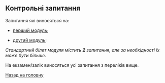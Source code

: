 ## Контрольні запитання

Запитання які виносяться на:

- [перший модуль](1/README.md);

- [другий модуль](2/README.md);

_Стандартний білет модуля містить **2** запитання, але за необхідності їх може бути більше._

На екзамен/залік виносяться усі запитання з переліків вище.

[Назад на головну](../README.md)
